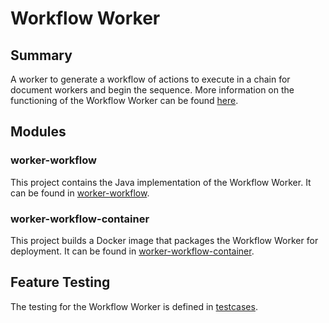 # Workflow Worker

## Summary

A worker to generate a workflow of actions to execute in a chain for document workers and begin the sequence. More information on the functioning of the Workflow Worker can be found [here](worker-workflow/README.md).

## Modules

### worker-workflow

This project contains the Java implementation of the Workflow Worker. It can be found in [worker-workflow](worker-workflow).

### worker-workflow-container
This project builds a Docker image that packages the Workflow Worker for deployment. It can be found in [worker-workflow-container](worker-workflow-container).

## Feature Testing
The testing for the Workflow Worker is defined in [testcases](worker-workflow-container/testcases).